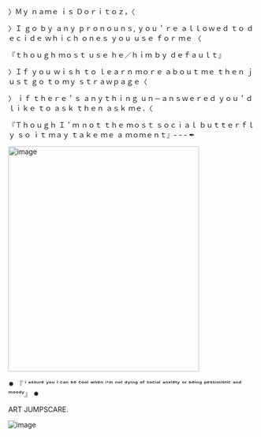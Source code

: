 〉Ｍｙ  ｎａｍｅ  ｉｓ  Ｄｏｒｉｔｏｚ，〈

〉Ｉ  ｇｏ  ｂｙ  ａｎｙ  ｐｒｏｎｏｕｎｓ,  ｙｏｕ＇ｒｅ  ａｌｌｏｗｅｄ  ｔｏ  ｄｅｃｉｄｅ  ｗｈｉｃｈ  ｏｎｅｓ  ｙｏｕ
ｕｓｅ  ｆｏｒ  ｍｅ 〈

『ｔｈｏｕｇｈ  ｍｏｓｔ  ｕｓｅ  ｈｅ／ｈｉｍ  ｂｙ  ｄｅｆａｕｌｔ』

〉Ｉｆ  ｙｏｕ  ｗｉｓｈ  ｔｏ  ｌｅａｒｎ  ｍｏｒｅ  ａｂｏｕｔ
ｍｅ 
ｔｈｅｎ
ｊｕｓｔ ｇｏ ｔｏ ｍｙ 
ｓｔｒａｗｐａｇｅ〈

〉 ｉｆ  ｔｈｅｒｅ＇ｓ  ａｎｙｔｈｉｎｇ  ｕｎ－ａｎｓｗｅｒｅｄ  ｙｏｕ＇ｄ  ｌｉｋｅ  ｔｏ  ａｓｋ
 ｔｈｅｎ  ａｓｋ  ｍｅ．〈

『Ｔｈｏｕｇｈ  Ｉ＇ｍ  ｎｏｔ  ｔｈｅ  ｍｏｓｔ  ｓｏｃｉａｌ  ｂｕｔｔｅｒｆｌｙ  ｓｏ  ｉｔ  ｍａｙ  ｔａｋｅ  ｍｅ  ａ  ｍｏｍｅｎｔ』- - - ✒                                                                                                                                     




<img width="387" height="457" alt="image" src="https://github.com/user-attachments/assets/3280150f-91b3-4db4-8c5e-6382f73dcc58" />

 
  
  
                       




                       
                                                                                                                                 
                                                                                                                                 
  ✹ 『 ⁱ ᵃˢˢᵘʳᵉ ʸᵒᵘ ⁱ ᶜᵃⁿ ᵇᵉ ᶜᵒᵒˡ ʷʰᵉⁿ ⁱ'ᵐ ⁿᵒᵗ ᵈʸⁱⁿᵍ ᵒᶠ ˢᵒᶜⁱᵃˡ ᵃⁿˣⁱᵉᵗʸ ᵒʳ ᵇᵉⁱⁿᵍ ᵖᵉˢˢⁱᵐⁱˢᵗⁱᶜ ᵃⁿᵈ ᵐᵒᵒᵈʸ』 ✹ 











































































































ART JUMPSCARE.







  ![image](https://github.com/user-attachments/assets/2146cef6-3e1e-422b-8646-d0960c4930c9)
  

